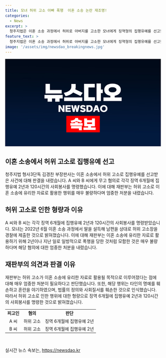 ```yaml
---
title: 모녀 허위 고소 아빠 폭행  이혼 소송 논란 재조명!
categories:
  - News
excerpt: >
  청주지법은 이혼 소송 과정에서 허위로 아버지를 고소한 모녀에게 징역형의 집행유예를 선고했다. 이들은 아버지를 상대로 폭행을 주장했지만, 법정에서는 녹음파일로 반전이 일어났다. 이에 혐의를 인정받고 각각 징역 6개월에 집행유예 2년을 선고받았으며, 사회봉사 120시간을 할 것으로 명령받았다. 재판부는 이를 이혼 소송에 유리한 자료로 활용하기 위해 2년이나 지난 일로 일방적으로 폭행을 당한 것처럼 모함한 것은 매우 불량한 행위로 판단했다.
feature_text: >
  청주지법은 이혼 소송 과정에서 허위로 아버지를 고소한 모녀에게 징역형의 집행유예를 선고했다. 이들은 아버지를 상대로 폭행을 주장했지만, 법정에서는 녹음파일로 반전이 일어났다. 이에 혐의를 인정받고 각각 징역 6개월에 집행유예 2년을 선고받았으며, 사회봉사 120시간을 할 것으로 명령받았다. 재판부는 이를 이혼 소송에 유리한 자료로 활용하기 위해 2년이나 지난 일로 일방적으로 폭행을 당한 것처럼 모함한 것은 매우 불량한 행위로 판단했다.
image: '/assets/img/newsdao_breakingnews.jpg'
---
```


<p><img src="/assets/img/newsdao_breakingnews.jpg" alt="firstkoreanews 속보" /></p>

<h2 data-ke-size="size26">이혼 소송에서 허위 고소로 집행유예 선고</h2>

<p data-ke-size="size16">청주지법 형사3단독 김경찬 부장판사는 이혼 소송에서 허위 고소로 집행유예를 선고받은 사건에 대해 판결을 내렸습니다. A 씨와 B 씨에게 무고 혐의로 각각 징역 6개월에 집행유예 2년과 120시간의 사회봉사를 명령했습니다. 이에 대해 재판부는 허위 고소로 이혼 소송에 유리한 자료로 활용한 행위를 매우 불량하다며 엄중한 처분을 내렸습니다.</p>

<h2 data-ke-size="size26">허위 고소로 인한 형량과 이유</h2>

<p data-ke-size="size16">A 씨와 B 씨는 각각 징역 6개월에 집행유예 2년과 120시간의 사회봉사를 명령받았습니다. 모녀는 2022년 6월 이혼 소송 과정에서 딸을 설득해 남편을 상대로 허위 고소장을 경찰에 제출한 것으로 밝혀졌습니다. 이에 대해 재판부는 이혼 소송에 유리한 자료로 활용하기 위해 2년이나 지난 일로 일방적으로 폭행을 당한 것처럼 모함한 것은 매우 불량하다며 해당 혐의에 대한 엄중한 처분을 내렸습니다.</p>

<h2 data-ke-size="size26">재판부의 의견과 판결 이유</h2>

<p data-ke-size="size16">재판부는 허위 고소가 이혼 소송에 유리한 자료로 활용될 목적으로 이루어졌다는 점에 대해 매우 엄중한 처분이 필요하다고 판단했습니다. 또한, 해당 행위는 타인의 명예를 훼손하고 혼란을 야기하였으며, 법률의 정의와 사회질서를 훼손한 것으로 인식했습니다. 따라서 허위 고소로 인한 행위에 대한 형량으로 징역 6개월에 집행유예 2년과 120시간의 사회봉사를 명령한 것으로 밝혀졌습니다.</p>

<table>
    <tr>
        <td style="text-align: center; height: 17px;"><b>피고인</b></td>
        <td style="text-align: center; height: 17px;"><b>혐의</b></td>
        <td style="text-align: center; height: 17px;"><b>판단</b></td>
    </tr>
    <tr>
        <td style="text-align: center; height: 17px;">A 씨</td>
        <td style="text-align: center; height: 17px;">허위 고소</td>
        <td style="text-align: center; height: 17px;">징역 6개월에 집행유예 2년</td>
    </tr>
    <tr>
        <td style="text-align: center; height: 17px;">B 씨</td>
        <td style="text-align: center; height: 17px;">허위 고소</td>
        <td style="text-align: center; height: 17px;">징역 6개월에 집행유예 2년</td>
    </tr>
</table>

<p data-ke-size="size16">&nbsp;</p>
실시간 뉴스 속보는, <a href="https://newsdao.kr" rel="dofollow">https://newsdao.kr</a>


